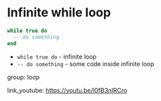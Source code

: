 # Infinite while loop

```lua
while true do
  -- do something
end
```

- `while true do` - infinite loop
- `-- do something` - some code inside infinite loop

group: loop


link_youtube: https://youtu.be/l0fB3nIRCro
